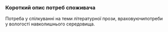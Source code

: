 ### Короткий опис потреб споживача

Потреба у спілкуванні на теми літературної прози, 
враховуючипотреби у вологості навколишнього середовища.
